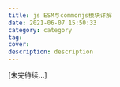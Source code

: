 ```yaml
---
title: js ESM与commonjs模块详解
date: 2021-06-07 15:50:33
category: category
tag:
cover:
description: description
---
```


[未完待续...]